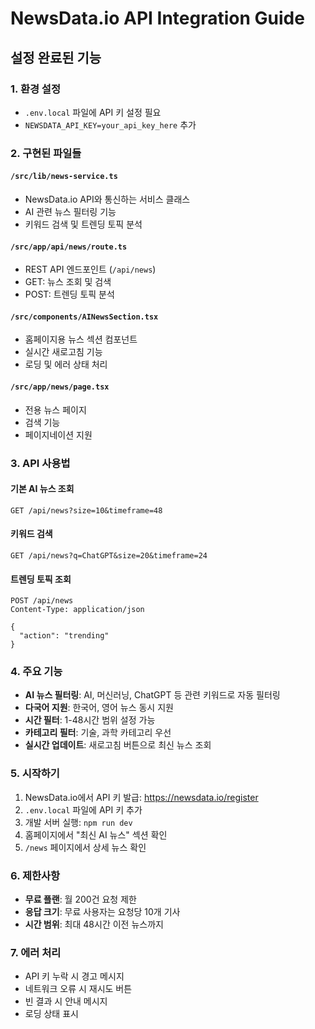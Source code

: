 # NewsData.io API Integration Guide

## 설정 완료된 기능

### 1. 환경 설정
- `.env.local` 파일에 API 키 설정 필요
- `NEWSDATA_API_KEY=your_api_key_here` 추가

### 2. 구현된 파일들

#### `/src/lib/news-service.ts`
- NewsData.io API와 통신하는 서비스 클래스
- AI 관련 뉴스 필터링 기능
- 키워드 검색 및 트렌딩 토픽 분석

#### `/src/app/api/news/route.ts`
- REST API 엔드포인트 (`/api/news`)
- GET: 뉴스 조회 및 검색
- POST: 트렌딩 토픽 분석

#### `/src/components/AINewsSection.tsx`
- 홈페이지용 뉴스 섹션 컴포넌트
- 실시간 새로고침 기능
- 로딩 및 에러 상태 처리

#### `/src/app/news/page.tsx`
- 전용 뉴스 페이지
- 검색 기능
- 페이지네이션 지원

### 3. API 사용법

#### 기본 AI 뉴스 조회
```
GET /api/news?size=10&timeframe=48
```

#### 키워드 검색
```
GET /api/news?q=ChatGPT&size=20&timeframe=24
```

#### 트렌딩 토픽 조회
```
POST /api/news
Content-Type: application/json

{
  "action": "trending"
}
```

### 4. 주요 기능

- **AI 뉴스 필터링**: AI, 머신러닝, ChatGPT 등 관련 키워드로 자동 필터링
- **다국어 지원**: 한국어, 영어 뉴스 동시 지원
- **시간 필터**: 1-48시간 범위 설정 가능
- **카테고리 필터**: 기술, 과학 카테고리 우선
- **실시간 업데이트**: 새로고침 버튼으로 최신 뉴스 조회

### 5. 시작하기

1. NewsData.io에서 API 키 발급: https://newsdata.io/register
2. `.env.local` 파일에 API 키 추가
3. 개발 서버 실행: `npm run dev`
4. 홈페이지에서 "최신 AI 뉴스" 섹션 확인
5. `/news` 페이지에서 상세 뉴스 확인

### 6. 제한사항

- **무료 플랜**: 월 200건 요청 제한
- **응답 크기**: 무료 사용자는 요청당 10개 기사
- **시간 범위**: 최대 48시간 이전 뉴스까지

### 7. 에러 처리

- API 키 누락 시 경고 메시지
- 네트워크 오류 시 재시도 버튼
- 빈 결과 시 안내 메시지
- 로딩 상태 표시